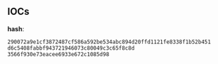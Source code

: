 
## IOCs

__hash__:

```text
290072a9e1cf3872487cf586a592be534abc894d20ffd1121fe8338f1b52b451
d6c5408fabbf943721946073c80049c3c65f8c8d
3566f930e73eacee6933e672c1085d98
```